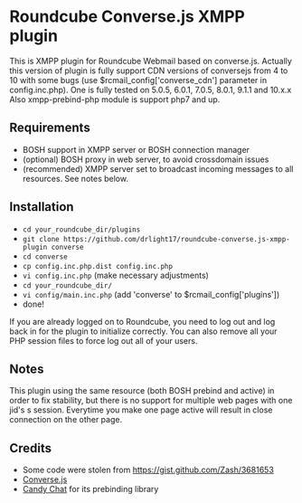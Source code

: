 Roundcube Converse.js XMPP plugin 
=================================

This is XMPP plugin for Roundcube Webmail based on converse.js.
Actually this version of plugin is fully support CDN versions of conversejs from 4 to 10 with some bugs (use $rcmail_config['converse_cdn'] parameter in config.inc.php).
One is fully tested on 5.0.5, 6.0.1, 7.0.5, 8.0.1, 9.1.1 and 10.x.x
Also xmpp-prebind-php module is support php7 and up.

Requirements
------------
* BOSH support in XMPP server or BOSH connection manager
* (optional) BOSH proxy in web server, to avoid crossdomain issues
* (recommended) XMPP server set to broadcast incoming messages to all resources. See notes below.

Installation
------------
* `cd your_roundcube_dir/plugins`
* `git clone https://github.com/drlight17/roundcube-converse.js-xmpp-plugin converse`
* `cd converse`
* `cp config.inc.php.dist config.inc.php`
* `vi config.inc.php` (make necessary adjustments)
* `cd your_roundcube_dir/`
* `vi config/main.inc.php` (add 'converse' to $rcmail_config['plugins'])
* done!

If you are already logged on to Roundcube, you need to log out and log back in
for the plugin to initialize correctly. You can also remove all your PHP
session files to force log out all of your users.

Notes
-----

This plugin using the same resource (both BOSH prebind and active) in order to fix stability, but there is no support for multiple web pages with one jid's s session. Everytime you make one page active will result in close connection on the other page.


Credits
-------
* Some code were stolen from https://gist.github.com/Zash/3681653
* [Converse.js](http://conversejs.org)
* [Candy Chat](http://candy-chat.github.io/candy/) for its prebinding library
